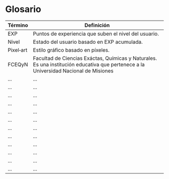 # Glosario

| Término   | Definición                                                                                                                           |
| --------- | ------------------------------------------------------------------------------------------------------------------------------------ |
| EXP       | Puntos de experiencia que suben el nivel del usuario.                                                                                |
| Nivel     | Estado del usuario basado en EXP acumulada.                                                                                          |
| Pixel‑art | Estilo gráfico basado en píxeles.                                                                                                    |
| FCEQyN    | Facultad de Ciencias Exáctas, Químicas y Naturales. Es una institución educativa que pertenece a la Universidad Nacional de Misiones |
| ...       | ...                                                                                                                                  |
| ...       | ...                                                                                                                                  |
| ...       | ...                                                                                                                                  |
| ...       | ...                                                                                                                                  |
| ...       | ...                                                                                                                                  |
| ...       | ...                                                                                                                                  |
| ...       | ...                                                                                                                                  |
| ...       | ...                                                                                                                                  |
| ...       | ...                                                                                                                                  |
| ...       | ...                                                                                                                                  |
| ...       | ...                                                                                                                                  |
| ...       | ...                                                                                                                                  |
